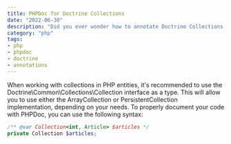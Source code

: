 ```yaml
---
title: PHPDoc for Doctrine Collections
date: "2022-06-30"
description: "Did you ever wonder how to annotate Doctrine Collections with PHPDoc? Check out the syntax!"
category: "php"
tags:
- php
- phpdoc
- doctrine
- annotations
---
```


When working with collections in PHP entities, it's recommended to use the Doctrine\Common\Collections\Collection interface as a type. This will allow you to use either the ArrayCollection or PersistentCollection implementation, depending on your needs. To properly document your code with PHPDoc, you can use the following syntax:
```php
/** @var Collection<int, Article> $articles */
private Collection $articles; 
```
